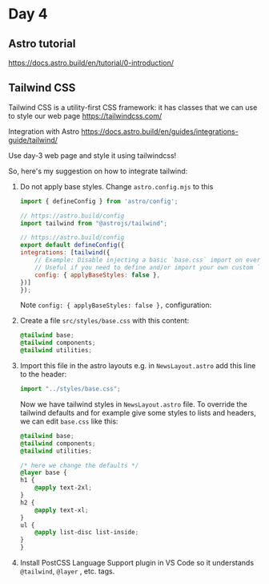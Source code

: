 # Day 4

## Astro tutorial

<https://docs.astro.build/en/tutorial/0-introduction/>

## Tailwind CSS

Tailwind CSS is a utility-first CSS framework: it has classes that we can use to style our web page <https://tailwindcss.com/>

Integration with Astro <https://docs.astro.build/en/guides/integrations-guide/tailwind/>

Use day-3 web page and style it using tailwindcss!

So, here's my suggestion on how to integrate tailwind:

1. Do not apply base styles. Change `astro.config.mjs` to this

    ```javascript
    import { defineConfig } from 'astro/config';

    // https://astro.build/config
    import tailwind from "@astrojs/tailwind";

    // https://astro.build/config
    export default defineConfig({
    integrations: [tailwind({
        // Example: Disable injecting a basic `base.css` import on every page.
        // Useful if you need to define and/or import your own custom `base.css`.
        config: { applyBaseStyles: false },
    })]
    });
    ```

    Note `config: { applyBaseStyles: false },`  configuration:

2. Create a file `src/styles/base.css` with this content:

    ```css
    @tailwind base;
    @tailwind components;
    @tailwind utilities;
    ```

3. Import this file in the astro layouts e.g. in `NewsLayout.astro` add this line to the header:

    ```javascript
    import "../styles/base.css";
    ```

    Now we have tailwind styles in `NewsLayout.astro` file. To override the tailwind defaults and for example give some styles to lists and headers, we can edit `base.css` like this:

    ```css
    @tailwind base;
    @tailwind components;
    @tailwind utilities;

    /* here we change the defaults */
    @layer base {
    h1 {
        @apply text-2xl;
    }
    h2 {
        @apply text-xl;
    }
    ul {
        @apply list-disc list-inside;
    }
    }
    ```

4. Install PostCSS Language Support plugin in VS Code so it understands `@tailwind`, `@layer` , etc. tags.
